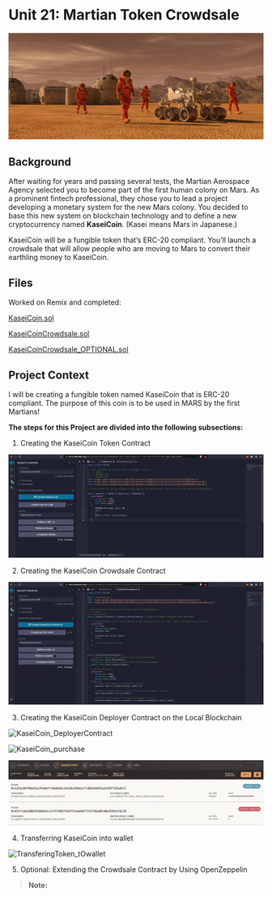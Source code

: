 # Unit 21: Martian Token Crowdsale

![alt=""](Images_gifs/application-image.png)

## Background

After waiting for years and passing several tests, the Martian Aerospace Agency selected you to become part of the first human colony on Mars. As a prominent fintech professional, they chose you to lead a project developing a monetary system for the new Mars colony. You decided to base this new system on blockchain technology and to define a new cryptocurrency named **KaseiCoin**. (Kasei means Mars in Japanese.)

KaseiCoin will be a fungible token that’s ERC-20 compliant. You’ll launch a crowdsale that will allow people who are moving to Mars to convert their earthling money to KaseiCoin.

## Files

Worked on Remix and completed:

[KaseiCoin.sol](Starter_Code/KaseiCoin.sol)

[KaseiCoinCrowdsale.sol](Starter_Code/KaseiCoinCrowdsale.sol)

[KaseiCoinCrowdsale_OPTIONAL.sol](Starter_Code/KaseiCoinCrowdsale_OPTIONAL.sol)

## Project Context

I will be creating a fungible token named KaseiCoin that is ERC-20 compliant. The purpose of this coin is to be used in MARS by the first Martians!

**The steps for this Project are divided into the following subsections:**

1. Creating the KaseiCoin Token Contract

![KaseiCoin_TokenContract](Images_gifs/KaseiCoin_TokenContract.png)

2. Creating the KaseiCoin Crowdsale Contract

![KaseiCoin_CrowdsaleContract](Images_gifs/KaseiCoin_CrowdsaleContract.png)

3. Creating the KaseiCoin Deployer Contract on the Local Blockchain

![KaseiCoin_DeployerContract](Images_gifs/deploying_crowdsale.gif)

![KaseiCoin_purchase](Images_gifs/buying_KaseiCoin.gif)

![Ganache_Transactions](Images_gifs/Ganache_transactions.png)

4. Transferring KaseiCoin into wallet

![TransferingToken_tOwallet](Images_gifs/TransferingToken_tOwallet.gif)

5. Optional: Extending the Crowdsale Contract by Using OpenZeppelin

> **Note:** 